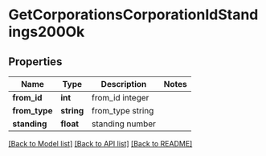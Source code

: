 # GetCorporationsCorporationIdStandings200Ok

## Properties
Name | Type | Description | Notes
------------ | ------------- | ------------- | -------------
**from_id** | **int** | from_id integer | 
**from_type** | **string** | from_type string | 
**standing** | **float** | standing number | 

[[Back to Model list]](../../README.md#documentation-for-models) [[Back to API list]](../../README.md#documentation-for-api-endpoints) [[Back to README]](../../README.md)

